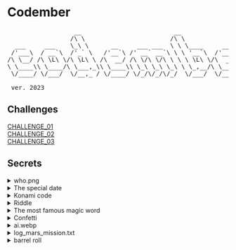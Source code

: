 # Codember

<pre>
                  __                         __
                 /\ \                       /\ \
  ___     ___    \_\ \      __     ___ ___  \ \ \____     __    _ __
 /'___\  / __`\  /'_` \   /'__`\ /' __` __`\ \ \ '__`\  /'__`\ /\`'__\
/\ \__/ /\ \L\ \/\ \L\ \ /\  __/ /\ \/\ \/\ \ \ \ \L\ \/\  __/ \ \ \/
\ \____\\ \____/\ \___,_\\ \____\\ \_\ \_\ \_\ \ \_,__/\ \____\ \ \_\
 \/____/ \/___/  \/__,_ / \/____/ \/_/\/_/\/_/  \/___/  \/____/  \/_/
				
 ver. 2023
</pre>

## Challenges

[CHALLENGE_01](https://github.com/KevinJPC/codember/tree/main/CHALLENGE_01)    
[CHALLENGE_02](https://github.com/KevinJPC/codember/tree/main/CHALLENGE_02)                   
[CHALLENGE_03](https://github.com/KevinJPC/codember/tree/main/CHALLENGE_03)                   

## Secrets
<details>
  <summary>who.png</summary>
  <code>submit rauch</code>
</details>     

<details>
  <summary>The special date</summary> 
  <code>submit 2023-12-01</code> 
</details>           

<details>
  <summary>Konami code</summary> 
  <code>Up Up Down Down Left Right Left Right b a</code>
</details>         

<details>
  <summary>Riddle</summary> 
  <code>submit html</code>
</details>         

<details>
  <summary>The most famous magic word</summary> 
  <code>abracadabra</code> 
  
  <code>submit itsmagic</code>
</details>            

<details>
  <summary>Confetti</summary>   
  <code>confetti</code>
</details>    

<details>
  <summary>ai.webp</summary>   
  <code>submit altman</code>
</details> 

<details>
  <summary>log_mars_mission.txt</summary>   
  <code>submit majortom</code>
</details> 

<details>
  <summary>barrel roll</summary>   
  <code>do barrel roll</code>
</details> 





